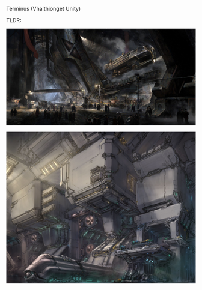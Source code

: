 Terminus (Vhalthionget Unity)

TLDR: 

![git version](../../../../Resources/0fda058bd69ee5dfa0c930be145f19e1.jpg)

![git version](../../../../Resources/a1a40ffb277bb4093c1d2681d701c9e6.jpg)